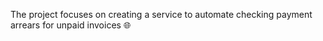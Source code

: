 The project focuses on creating a service to automate checking payment arrears for unpaid invoices :globe_with_meridians:

